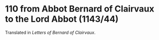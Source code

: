 # 110 from Abbot Bernard of Clairvaux  to the Lord Abbot \(1143/44\)

Translated in _Letters of Bernard of Clairvaux_.

